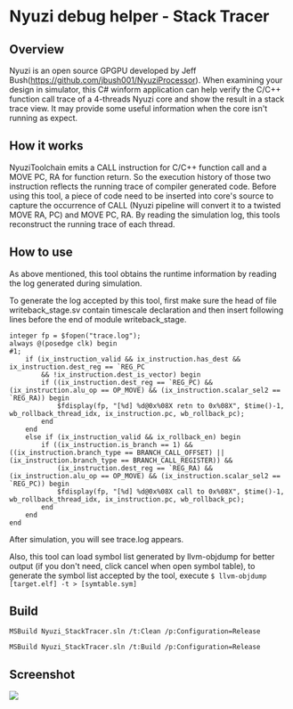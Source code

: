 # Nyuzi debug helper - Stack Tracer

## Overview

Nyuzi is an open source GPGPU developed by Jeff Bush(https://github.com/jbush001/NyuziProcessor). When examining your design in simulator, this C# winform application can help verify the C/C++ function call trace of a 4-threads Nyuzi core and show the result in a stack trace view. It may provide some useful information when the core isn't running as expect.

## How it works

NyuziToolchain emits a CALL instruction for C/C++ function call and a MOVE PC, RA for function return. So the execution history of those two instruction reflects the running trace of compiler generated code. Before using this tool, a piece of code need to be inserted into core's source to capture the occurrence of CALL (Nyuzi pipeline will convert it to a twisted MOVE RA, PC) and MOVE PC, RA. By reading the simulation log, this tools reconstruct the running trace of each thread.

## How to use

As above mentioned, this tool obtains the runtime information by reading the log generated during simulation.

To generate the log accepted by this tool, first make sure the head of file writeback_stage.sv contain timescale declaration and then insert following lines before the end of module writeback_stage.

    integer fp = $fopen("trace.log");
    always @(posedge clk) begin
    #1;
        if (ix_instruction_valid && ix_instruction.has_dest && ix_instruction.dest_reg == `REG_PC
            && !ix_instruction.dest_is_vector) begin
            if ((ix_instruction.dest_reg == `REG_PC) && (ix_instruction.alu_op == OP_MOVE) && (ix_instruction.scalar_sel2 == `REG_RA)) begin
                $fdisplay(fp, "[%d] %d@0x%08X retn to 0x%08X", $time()-1, wb_rollback_thread_idx, ix_instruction.pc, wb_rollback_pc);
            end
        end
        else if (ix_instruction_valid && ix_rollback_en) begin
            if ((ix_instruction.is_branch == 1) && ((ix_instruction.branch_type == BRANCH_CALL_OFFSET) || (ix_instruction.branch_type == BRANCH_CALL_REGISTER)) &&
                (ix_instruction.dest_reg == `REG_RA) && (ix_instruction.alu_op == OP_MOVE) && (ix_instruction.scalar_sel2 == `REG_PC)) begin
                $fdisplay(fp, "[%d] %d@0x%08X call to 0x%08X", $time()-1, wb_rollback_thread_idx, ix_instruction.pc, wb_rollback_pc);
            end
        end
    end

After simulation, you will see trace.log appears.

Also, this tool can load symbol list generated by llvm-objdump for better output (if you don't need, click cancel when open symbol table), to generate the symbol list accepted by the tool, execute `$ llvm-objdump [target.elf] -t > [symtable.sym]`



## Build

`MSBuild Nyuzi_StackTracer.sln /t:Clean /p:Configuration=Release`

`MSBuild Nyuzi_StackTracer.sln /t:Build /p:Configuration=Release`

## Screenshot

![](http://i.imgur.com/jT97FBb.png)